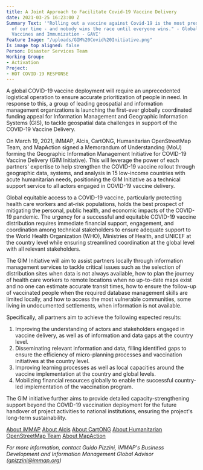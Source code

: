 ```yaml
---
title: A Joint Approach to Facilitate Covid-19 Vaccine Delivery
date: 2021-03-25 16:23:00 Z
Summary Text: '"Rolling out a vaccine against Covid-19 is the most pressing challenge
  of our time - and nobody wins the race until everyone wins." - Global Alliance for
  Vaccines and Immunization - GAVI'
Feature Image: "/uploads/GIM%20Covid%20Initiative.png"
Is image top aligned: false
Person: Disaster Services Team
Working Group:
- Activation
Project:
- HOT COVID-19 RESPONSE
---
```


A global COVID-19 vaccine deployment will require an unprecedented logistical operation to ensure accurate prioritization of people in need. In response to this, a group of leading geospatial and information management organizations is launching the first-ever globally coordinated funding appeal for Information Management and Geographic Information Systems (GIS), to tackle geospatial data challenges in support of the COVID-19 Vaccine Delivery.

On March 19, 2021, iMMAP, Alcis, CartONG, Humanitarian OpenStreetMap Team, and MapAction signed a Memorandum of Understanding (MoU) forming the Geographic Information Management Initiative for COVID-19 Vaccine Delivery (GIM Initiative). This will leverage the power of each partners' expertise to help strengthen the COVID-19 vaccine rollout through geographic data, systems, and analysis in 15 low-income countries with acute humanitarian needs, positioning the GIM Initiative as a technical support service to all actors engaged in COVID-19 vaccine delivery.

Global equitable access to a COVID-19 vaccine, particularly protecting health care workers and at-risk populations, holds the best prospect of mitigating the personal, public health, and economic impacts of the COVID-19 pandemic. The urgency for a successful and equitable COVID-19 vaccine distribution requires immediate financial support, engagement, and coordination among technical stakeholders to ensure adequate support to the World Health Organization (WHO), Ministries of Health, and UNICEF at the country level while ensuring streamlined coordination at the global level with all relevant stakeholders.

The GIM Initiative will aim to assist partners locally through information management services to tackle critical issues such as the selection of distribution sites when data is not always available, how to plan the journey of health care workers to remote locations when no up-to-date maps exist and no one can estimate accurate transit times, how to ensure the follow-up of vaccinated people when the required database management skills are limited locally, and how to access the most vulnerable communities, some living in undocumented settlements, when information is not available.

Specifically, all partners aim to achieve the following expected results:

1. Improving the understanding of actors and stakeholders engaged in vaccine delivery, as well as of information and data gaps at the country level.
2. Disseminating relevant information and data, filling identified gaps to ensure the efficiency of micro-planning processes and vaccination initiatives at the country level.
3. Improving learning processes as well as local capacities around the vaccine implementation at the country and global levels.
4. Mobilizing financial resources globally to enable the successful country-led implementation of the vaccination program.

The GIM initiative further aims to provide detailed capacity-strengthening support beyond the COVID-19 vaccination deployment for the future handover of project activities to national institutions, ensuring the project's long-term sustainability.

[About iMMAP](https://immap.org/who-we-are/)
[About Alcis](https://www.alcis.org/)
[About CartONG](https://cartong.org/ngo-overview)
[About Humanitarian OpenStreetMap Team](https://www.hotosm.org/)
[About MapAction](https://mapaction.org/about-us/)

*For more information, contact Guido Pizzini, iMMAP's Business Development and Information Management Global Advisor (gpizzini@immap.org)*